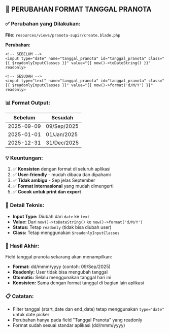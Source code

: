 ## 📅 PERUBAHAN FORMAT TANGGAL PRANOTA

### ✅ **Perubahan yang Dilakukan:**

**File:** `resources/views/pranota-supir/create.blade.php`

**Perubahan:**

```blade
<!-- SEBELUM -->
<input type="date" name="tanggal_pranota" id="tanggal_pranota" class="{{ $readonlyInputClasses }}" value="{{ now()->toDateString() }}" readonly>

<!-- SESUDAH -->
<input type="text" name="tanggal_pranota" id="tanggal_pranota" class="{{ $readonlyInputClasses }}" value="{{ now()->format('d/M/Y') }}" readonly>
```

### 📊 **Format Output:**

| **Sebelum** | **Sesudah** |
| ----------- | ----------- |
| 2025-09-09  | 09/Sep/2025 |
| 2025-01-01  | 01/Jan/2025 |
| 2025-12-31  | 31/Dec/2025 |

### 💡 **Keuntungan:**

1. ✅ **Konsisten** dengan format di seluruh aplikasi
2. ✅ **User-friendly** - mudah dibaca dan dipahami
3. ✅ **Tidak ambigu** - Sep jelas September
4. ✅ **Format internasional** yang mudah dimengerti
5. ✅ **Cocok untuk print dan export**

### 🔧 **Detail Teknis:**

-   **Input Type:** Diubah dari `date` ke `text`
-   **Value:** Dari `now()->toDateString()` ke `now()->format('d/M/Y')`
-   **Status:** Tetap `readonly` (tidak bisa diubah user)
-   **Class:** Tetap menggunakan `$readonlyInputClasses`

### 🚀 **Hasil Akhir:**

Field tanggal pranota sekarang akan menampilkan:

-   **Format:** dd/mmm/yyyy (contoh: 09/Sep/2025)
-   **Readonly:** User tidak bisa mengubah tanggal
-   **Otomatis:** Selalu menggunakan tanggal hari ini
-   **Konsisten:** Sama dengan format tanggal di bagian lain aplikasi

### 📋 **Catatan:**

-   Filter tanggal (start_date dan end_date) tetap menggunakan `type="date"` untuk date picker
-   Perubahan hanya pada field "Tanggal Pranota" yang readonly
-   Format sudah sesuai standar aplikasi (dd/mmm/yyyy)
